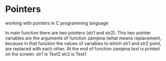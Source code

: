 # Pointers
working with pointers in C programming language

In main function there are two pointers (str1 and str2).
This two pointer variables are the arguments of function zamjena (what means replacement, because in that function the values of variables to which str1 and str2 point, are replaced with each other.
At the end of function zamjena text is printed on the screen: str1 is Text2
                                                              str2 is Text1
